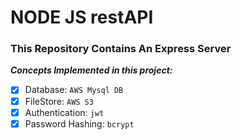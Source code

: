 # NODE JS restAPI

### This Repository Contains An Express Server

**_Concepts Implemented in this project:_**
- [x] Database: `AWS Mysql DB`
- [x] FileStore: `AWS S3`
- [x] Authentication: `jwt`
- [x] Password Hashing: `bcrypt`
